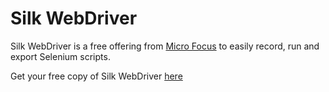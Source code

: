 # Silk WebDriver
Silk WebDriver is a free offering from [Micro Focus](https://www.microfocus.com/) to easily record, run and export Selenium scripts.

Get your free copy of Silk WebDriver [here](https://www.microfocus.com/products/silk-portfolio/silk-webdriver/)
